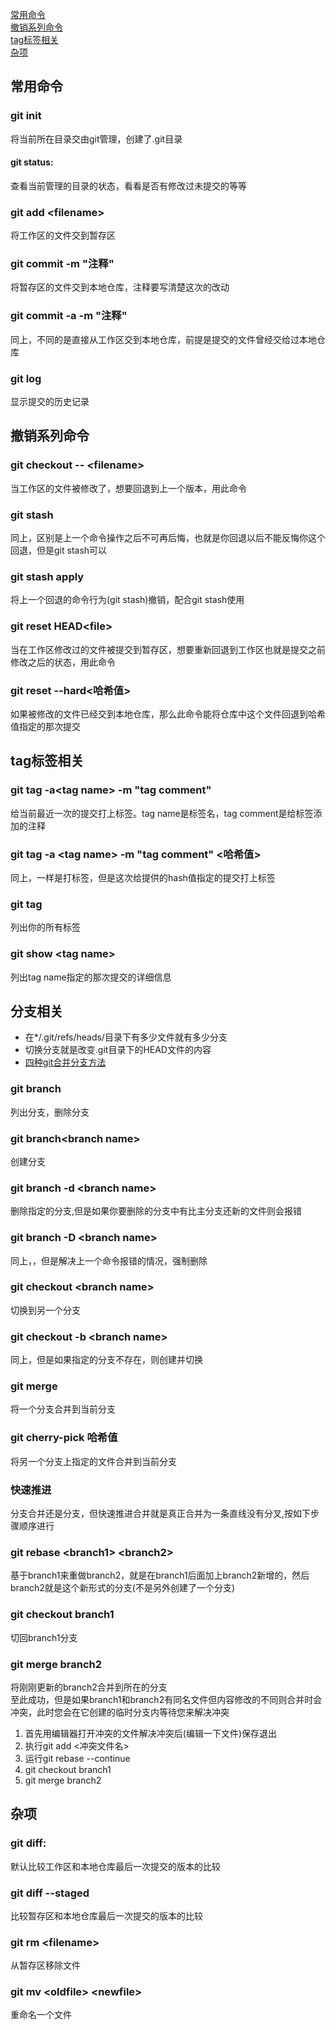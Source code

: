 ﻿[常用命令](#常用命令)  
[撤销系列命令](#撤销系列命令)  
[tag标签相关](#tag标签相关)  
[杂项](#杂项)  

## 常用命令
### git init  
将当前所在目录交由git管理，创建了.git目录
#### git status:  
查看当前管理的目录的状态，看看是否有修改过未提交的等等
### git add \<filename\>  
将工作区的文件交到暂存区
### git commit -m "注释"  
将暂存区的文件交到本地仓库，注释要写清楚这次的改动
### git commit -a -m "注释"  
同上，不同的是直接从工作区交到本地仓库，前提是提交的文件曾经交给过本地仓库  
### git log  
显示提交的历史记录  
## 撤销系列命令  
### git checkout -- \<filename\>  
当工作区的文件被修改了，想要回退到上一个版本，用此命令  
### git stash  
 同上，区别是上一个命令操作之后不可再后悔，也就是你回退以后不能反悔你这个回退，但是git stash可以  
### git stash apply  
将上一个回退的命令行为(git stash)撤销，配合git stash使用  
### git reset HEAD\<file\>  
当在工作区修改过的文件被提交到暂存区，想要重新回退到工作区也就是提交之前修改之后的状态，用此命令  
### git reset --hard\<哈希值\>  
如果被修改的文件已经交到本地仓库，那么此命令能将仓库中这个文件回退到哈希值指定的那次提交  
    
## tag标签相关  
### git tag -a\<tag name\> -m "tag comment"  
给当前最近一次的提交打上标签。tag name是标签名，tag comment是给标签添加的注释  
### git tag -a \<tag name\> -m "tag comment" <哈希值>  
同上，一样是打标签，但是这次给提供的hash值指定的提交打上标签  
### git tag  
列出你的所有标签  
### git show \<tag name\>  
列出tag name指定的那次提交的详细信息  
## 分支相关  
* 在*/.git/refs/heads/目录下有多少文件就有多少分支  
* 切换分支就是改变.git目录下的HEAD文件的内容  
* [四种git合并分支方法](http://yanhaijing.com/git/2017/07/14/four-method-for-git-merge/)  

### git branch  
列出分支，删除分支  
### git branch\<branch name\>  
创建分支  
### git branch -d \<branch name\>  
删除指定的分支,但是如果你要删除的分支中有比主分支还新的文件则会报错  
### git branch -D \<branch name\>  
同上，，但是解决上一个命令报错的情况，强制删除  
### git checkout \<branch name\>  
切换到另一个分支  
### git checkout -b \<branch name\>  
同上，但是如果指定的分支不存在，则创建并切换  
### git merge  
将一个分支合并到当前分支  
### git cherry-pick 哈希值  
将另一个分支上指定的文件合并到当前分支  
### 快速推进  
分支合并还是分支，但快速推进合并就是真正合并为一条直线没有分叉,按如下步骤顺序进行  
### git rebase \<branch1\> \<branch2\>  
基于branch1来重做branch2，就是在branch1后面加上branch2新增的，然后branch2就是这个新形式的分支(不是另外创建了一个分支)  
### git checkout branch1  
切回branch1分支  
### git merge branch2  
将刚刚更新的branch2合并到所在的分支  
至此成功，但是如果branch1和branch2有同名文件但内容修改的不同则合并时会冲突，此时您会在它创建的临时分支内等待您来解决冲突  
1. 首先用编辑器打开冲突的文件解决冲突后(编辑一下文件)保存退出  
2. 执行git add <冲突文件名>  
3. 运行git rebase --continue  
4. git checkout branch1  
5. git merge branch2  

## 杂项  
### git diff:  
默认比较工作区和本地仓库最后一次提交的版本的比较  
### git diff --staged  
比较暂存区和本地仓库最后一次提交的版本的比较  
### git rm \<filename\>  
从暂存区移除文件  
### git mv \<oldfile\> \<newfile\>  
重命名一个文件  
